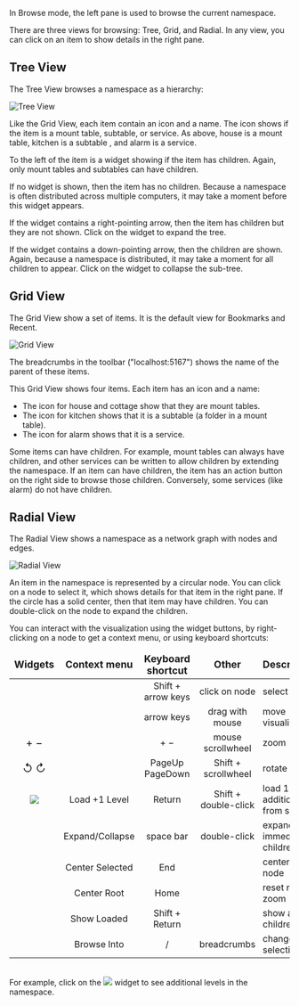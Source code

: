 In Browse mode, the left pane is used to browse the current namespace.

There are three views for browsing: Tree, Grid, and Radial.
In any view, you can click on an item to show details in the right pane.

Tree View
---------

The Tree View browses a namespace as a hierarchy:

![Tree View](helpimg/tree.png)

Like the Grid View, each item contain an icon and a name.
The icon shows if the item is a mount table, subtable, or service.
As above, house is a mount table, kitchen is a subtable ,
and alarm is a service.

To the left of the item is a widget showing if the item has children.
Again, only mount tables and subtables can have children.

If no widget is shown, then the item has no children.
Because a namespace is often distributed across multiple computers,
it may take a moment before this widget appears.

If the widget contains a right-pointing arrow, then the item has children but
they are not shown. Click on the widget to expand the tree.

If the widget contains a down-pointing arrow, then the children are shown.
Again, because a namespace is distributed,
it may take a moment for all children to appear.
Click on the widget to collapse the sub-tree.

Grid View
---------

The Grid View show a set of items.
It is the default view for Bookmarks and Recent.

![Grid View](helpimg/grid.png)

The breadcrumbs in the toolbar ("localhost:5167")
shows the name of the parent of these items.

This Grid View shows four items. Each item has an icon and a name:
* The icon for house and cottage show that they are mount tables.
* The icon for kitchen shows that it is a subtable
(a folder in a mount table).
* The icon for alarm shows that it is a service.

Some items can have children. For example, mount tables can always
have children, and other services can be written to allow children
by extending the namespace.
If an item can have children, the item  has an action button on the right
side to browse those children.
Conversely, some services (like alarm) do not have children.

Radial View
--------------

The Radial View shows a namespace as a network graph with
nodes and edges.

![Radial View](helpimg/visualize.png)

An item in the namespace is represented by a circular node.
You can click on a node to select it,
which shows details for that item in the right pane.
If the circle has a solid center, then that item may have children.
You can double-click on the node to expand the children.

You can interact with the visualization using the widget buttons,
by right-clicking on a node to get a context menu,
or using keyboard shortcuts:

<style>
thead td { font-weight: bold; font-size: 1.1em; }
td.big { font-size: 1.2em; }
td:nth-child(1), td:nth-child(2), td:nth-child(3), td:nth-child(4) { text-align: center; }
td:nth-child(5) { padding-left: 5px; }
</style>
<table>
  <thead>
    <tr><td>Widgets</td><td>Context menu</td><td>Keyboard shortcut</td><td>Other</td><td>Description</td></tr>
  </thead>
  <tr><td></td><td></td><td>Shift + arrow keys</td><td>click on node</td><td>select item</td></tr>
  <tr><td></td><td></td><td>arrow keys</td><td>drag with mouse</td><td>move visualization</tr>
  <tr><td class="big">+ &minus;</td><td></td><td>+ &minus;</td><td>mouse scrollwheel</td><td>zoom</td></tr>
  <tr><td class="big">&#8634; &#8635;</td><td></td><td>PageUp PageDown</td><td>Shift + scrollwheel</td><td>rotate</td></tr>
  <tr><td><img src="helpimg/unfold-more.png" style="border:none"></td><td>Load +1 Level</td><td>Return</td><td>Shift + double-click</td><td>load 1 additional level, from selection</tr>
  <tr><td></td><td>Expand/Collapse</td><td>space bar</td><td>double-click</td><td>expand/collapse immediate children</tr>
  <tr><td></td><td>Center Selected</td><td>End</td><td></td><td>center selected node</tr>
  <tr><td></td><td>Center Root</td><td>Home</td><td></td><td>reset rotate and zoom</td></tr>
  <tr><td></td><td>Show Loaded</td><td>Shift + Return</td><td></td><td>show all loaded children</tr>
  <tr><td></td><td>Browse Into</td><td>/</td><td>breadcrumbs</td><td>change root to selection</tr>
</table>

<br/>
For example, click on the <img src="helpimg/unfold-more.png" style="border:none">
widget to see additional levels in the namespace.
<p>&nbsp;</p>
